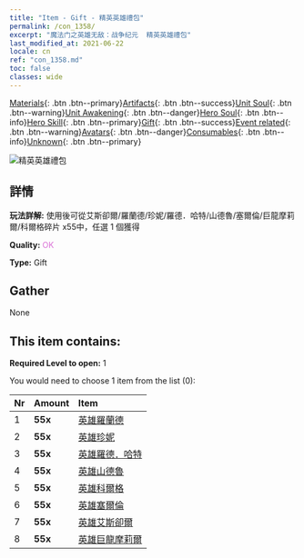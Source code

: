 ```yaml
---
title: "Item - Gift - 精英英雄禮包"
permalink: /con_1358/
excerpt: "魔法门之英雄无敌：战争纪元  精英英雄禮包"
last_modified_at: 2021-06-22
locale: cn
ref: "con_1358.md"
toc: false
classes: wide
---
```

 [Materials](/ItemsCN/){: .btn .btn--primary}[Artifacts](/ItemsCN/Artifacts/){: .btn .btn--success}[Unit Soul](/ItemsCN/UnitSoul/){: .btn .btn--warning}[Unit Awakening](/ItemsCN/UnitAwakening/){: .btn .btn--danger}[Hero Soul](/ItemsCN/HeroSoul/){: .btn .btn--info}[Hero Skill](/ItemsCN/HeroSkill/){: .btn .btn--primary}[Gift](/ItemsCN/Gift/){: .btn .btn--success}[Event related](/ItemsCN/Events/){: .btn .btn--warning}[Avatars](/ItemsCN/Avatars/){: .btn .btn--danger}[Consumables](/ItemsCN/Consumables/){: .btn .btn--info}[Unknown](/ItemsCN/Unknown/){: .btn .btn--primary}

 ![精英英雄禮包](/images/t/i_907065.png)

## 詳情
 **玩法詳解:** 使用後可從艾斯卻爾/羅蘭德/珍妮/羅德．哈特/山德魯/塞爾倫/巨龍摩莉爾/科爾格碎片 x55中，任選 1 個獲得

 **Quality:** <span style="color: #DA70D6">OK</span>

 **Type:** Gift

## Gather

  None

## This item contains:

 **Required Level to open:** 1

 You would need to choose 1 item from the list (0):

  | Nr | Amount |     Item    |
  |:---|:-------|:------------|
  | 1 |  **55x** | [英雄羅蘭德](/cn/Items/her_362/) |  | 
  | 2 |  **55x** | [英雄珍妮](/cn/Items/her_369/) |  | 
  | 3 |  **55x** | [英雄羅德．哈特](/cn/Items/her_370/) |  | 
  | 4 |  **55x** | [英雄山德魯](/cn/Items/her_371/) |  | 
  | 5 |  **55x** | [英雄科爾格](/cn/Items/her_374/) |  | 
  | 6 |  **55x** | [英雄塞爾倫](/cn/Items/her_383/) |  | 
  | 7 |  **55x** | [英雄艾斯卻爾](/cn/Items/her_388/) |  | 
  | 8 |  **55x** | [英雄巨龍摩莉爾](/cn/Items/her_390/) |  | 
